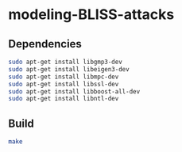 # modeling-BLISS-attacks

## Dependencies
```bash
sudo apt-get install libgmp3-dev 
sudo apt-get install libeigen3-dev 
sudo apt-get install libmpc-dev 
sudo apt-get install libssl-dev 
sudo apt-get install libboost-all-dev 
sudo apt-get install libntl-dev
```

## Build
```bash
make
```
